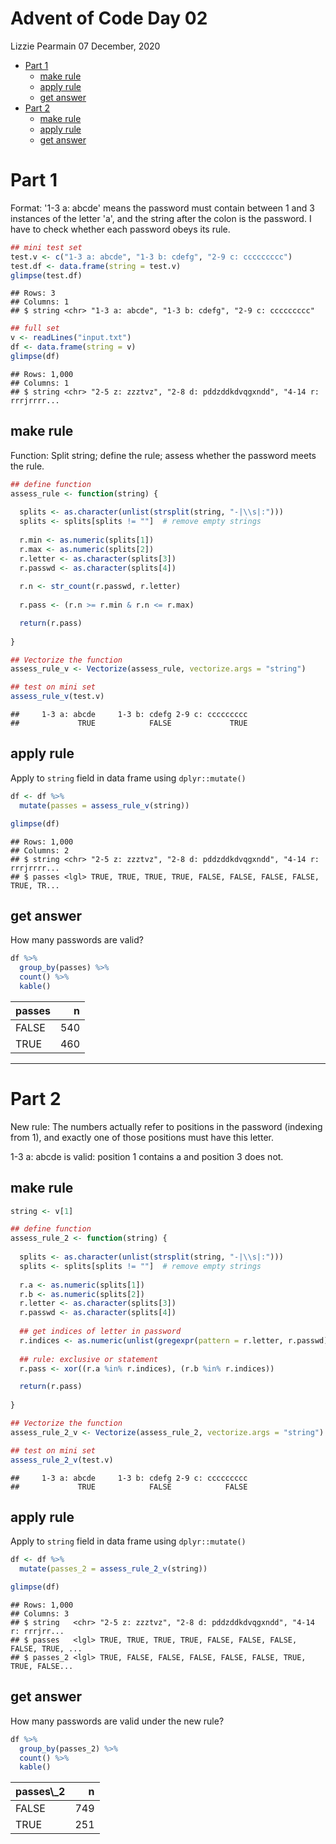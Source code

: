 Advent of Code Day 02
================
Lizzie Pearmain
07 December, 2020

-   [Part 1](#part-1)
    -   [make rule](#make-rule)
    -   [apply rule](#apply-rule)
    -   [get answer](#get-answer)
-   [Part 2](#part-2)
    -   [make rule](#make-rule-1)
    -   [apply rule](#apply-rule-1)
    -   [get answer](#get-answer-1)

# Part 1

Format: '1-3 a: abcde' means the password must contain between 1 and 3 instances of the letter 'a', and the string after the colon is the password. I have to check whether each password obeys its rule.

``` r
## mini test set
test.v <- c("1-3 a: abcde", "1-3 b: cdefg", "2-9 c: ccccccccc")
test.df <- data.frame(string = test.v)
glimpse(test.df)
```

    ## Rows: 3
    ## Columns: 1
    ## $ string <chr> "1-3 a: abcde", "1-3 b: cdefg", "2-9 c: ccccccccc"

``` r
## full set
v <- readLines("input.txt")
df <- data.frame(string = v)
glimpse(df)
```

    ## Rows: 1,000
    ## Columns: 1
    ## $ string <chr> "2-5 z: zzztvz", "2-8 d: pddzddkdvqgxndd", "4-14 r: rrrjrrrr...

## make rule

Function: Split string; define the rule; assess whether the password meets the rule.

``` r
## define function
assess_rule <- function(string) {
  
  splits <- as.character(unlist(strsplit(string, "-|\\s|:")))
  splits <- splits[splits != ""]  # remove empty strings
  
  r.min <- as.numeric(splits[1])
  r.max <- as.numeric(splits[2])
  r.letter <- as.character(splits[3])
  r.passwd <- as.character(splits[4])
  
  r.n <- str_count(r.passwd, r.letter)
  
  r.pass <- (r.n >= r.min & r.n <= r.max)

  return(r.pass)
  
}

## Vectorize the function
assess_rule_v <- Vectorize(assess_rule, vectorize.args = "string")

## test on mini set
assess_rule_v(test.v)
```

    ##     1-3 a: abcde     1-3 b: cdefg 2-9 c: ccccccccc 
    ##             TRUE            FALSE             TRUE

## apply rule

Apply to `string` field in data frame using `dplyr::mutate()`

``` r
df <- df %>%
  mutate(passes = assess_rule_v(string))

glimpse(df)
```

    ## Rows: 1,000
    ## Columns: 2
    ## $ string <chr> "2-5 z: zzztvz", "2-8 d: pddzddkdvqgxndd", "4-14 r: rrrjrrrr...
    ## $ passes <lgl> TRUE, TRUE, TRUE, TRUE, FALSE, FALSE, FALSE, FALSE, TRUE, TR...

## get answer

How many passwords are valid?

``` r
df %>%
  group_by(passes) %>%
  count() %>%
  kable()
```

<table>
<thead>
<tr>
<th style="text-align:left;">
passes
</th>
<th style="text-align:right;">
n
</th>
</tr>
</thead>
<tbody>
<tr>
<td style="text-align:left;">
FALSE
</td>
<td style="text-align:right;">
540
</td>
</tr>
<tr>
<td style="text-align:left;">
TRUE
</td>
<td style="text-align:right;">
460
</td>
</tr>
</tbody>
</table>

------------------------------------------------------------------------

# Part 2

New rule: The numbers actually refer to positions in the password (indexing from 1), and exactly one of those positions must have this letter.

1-3 a: abcde is valid: position 1 contains a and position 3 does not.

## make rule

``` r
string <- v[1]

## define function
assess_rule_2 <- function(string) {
  
  splits <- as.character(unlist(strsplit(string, "-|\\s|:")))
  splits <- splits[splits != ""]  # remove empty strings
  
  r.a <- as.numeric(splits[1])
  r.b <- as.numeric(splits[2])
  r.letter <- as.character(splits[3])
  r.passwd <- as.character(splits[4])
  
  ## get indices of letter in password
  r.indices <- as.numeric(unlist(gregexpr(pattern = r.letter, r.passwd)))
  
  ## rule: exclusive or statement
  r.pass <- xor((r.a %in% r.indices), (r.b %in% r.indices))

  return(r.pass)
  
}

## Vectorize the function
assess_rule_2_v <- Vectorize(assess_rule_2, vectorize.args = "string")

## test on mini set
assess_rule_2_v(test.v)
```

    ##     1-3 a: abcde     1-3 b: cdefg 2-9 c: ccccccccc 
    ##             TRUE            FALSE            FALSE

## apply rule

Apply to `string` field in data frame using `dplyr::mutate()`

``` r
df <- df %>%
  mutate(passes_2 = assess_rule_2_v(string))

glimpse(df)
```

    ## Rows: 1,000
    ## Columns: 3
    ## $ string   <chr> "2-5 z: zzztvz", "2-8 d: pddzddkdvqgxndd", "4-14 r: rrrjrr...
    ## $ passes   <lgl> TRUE, TRUE, TRUE, TRUE, FALSE, FALSE, FALSE, FALSE, TRUE, ...
    ## $ passes_2 <lgl> TRUE, FALSE, FALSE, FALSE, FALSE, FALSE, TRUE, TRUE, FALSE...

## get answer

How many passwords are valid under the new rule?

``` r
df %>%
  group_by(passes_2) %>%
  count() %>%
  kable()
```

<table>
<thead>
<tr>
<th style="text-align:left;">
passes\_2
</th>
<th style="text-align:right;">
n
</th>
</tr>
</thead>
<tbody>
<tr>
<td style="text-align:left;">
FALSE
</td>
<td style="text-align:right;">
749
</td>
</tr>
<tr>
<td style="text-align:left;">
TRUE
</td>
<td style="text-align:right;">
251
</td>
</tr>
</tbody>
</table>
